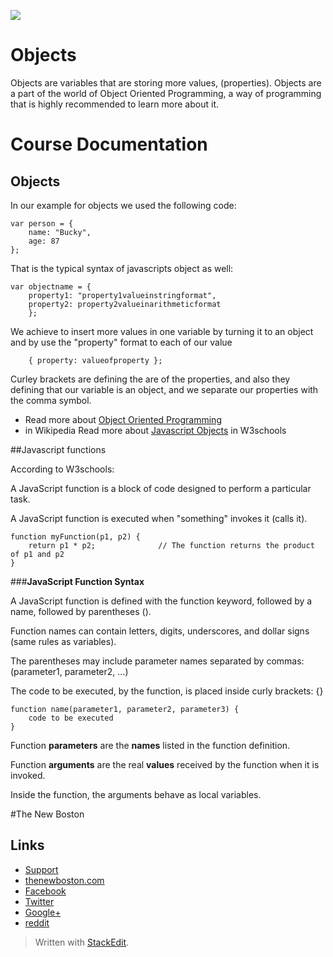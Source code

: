 ![](http://i.imgur.com/BgUMUGU.png)    
 
# Objects
  
Objects are variables that are storing more values, (properties). Objects are a part of the world of Object Oriented Programming, a way of programming that is highly recommended to learn more about it.


# Course Documentation
  

## Objects

In our example for objects we used the following code:  
  

    var person = {
        name: "Bucky",
        age: 87
    }; 

   
  That is the typical syntax of  javascripts object as well:
    
    var objectname = {
	    property1: "property1valueinstringformat",
	    property2: property2valueinarithmeticformat
	    };

We achieve to insert more values in one variable by turning it to an object and by use the "property" format to each of our value
	

	    { property: valueofproperty };

  Curley brackets are defining the are of the properties, and also they defining that our variable is an object, and we separate our properties with the comma symbol.

 - Read more about [Object Oriented
   Programming](https://en.wikipedia.org/wiki/Object-oriented_programming)
 - in Wikipedia Read more about [Javascript
   Objects](http://www.w3schools.com/js/js_objects.asp) in W3schools

##Javascript functions

According to W3schools:  
  
A JavaScript function is a block of code designed to perform a particular task.

A JavaScript function is executed when "something" invokes it (calls it).  

    function myFunction(p1, p2) {
        return p1 * p2;              // The function returns the product of p1 and p2
    }

###**JavaScript Function Syntax**  
  
A JavaScript function is defined with the function keyword, followed by a name, followed by parentheses ().

Function names can contain letters, digits, underscores, and dollar signs (same rules as variables).

The parentheses may include parameter names separated by commas:
(parameter1, parameter2, ...)

The code to be executed, by the function, is placed inside curly brackets: {}  

      
    function name(parameter1, parameter2, parameter3) {
        code to be executed
    }


Function **parameters** are the **names** listed in the function definition.

Function **arguments** are the real **values** received by the function when it is invoked.

Inside the function, the arguments behave as local variables.

#The New Boston   
## Links  

- [Support](https://www.patreon.com/thenewboston)
- [thenewboston.com](https://thenewboston.com/)
- [Facebook](https://www.facebook.com/TheNewBoston-464114846956315/)
- [Twitter](https://twitter.com/bucky_roberts)
- [Google+](https://plus.google.com/+BuckyRoberts)
- [reddit](https://www.reddit.com/r/thenewboston/)
> Written with [StackEdit](https://stackedit.io/).